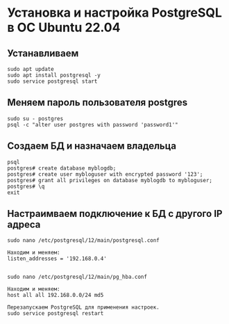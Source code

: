 # Установка и настройка PostgreSQL в ОС Ubuntu 22.04

## Устанавливаем

    sudo apt update
    sudo apt install postgresql -y
    sudo service postgresql start

## Меняем пароль пользователя postgres

    sudo su - postgres
    psql -c "alter user postgres with password 'password1'"

## Создаем БД и назначаем владельца

    psql 
    postgres# create database myblogdb; 
    postgres# create user mybloguser with encrypted password '123'; 
    postgres# grant all privileges on database myblogdb to mybloguser; 
    postgres# \q 
    exit

## Настраимваем подключение к БД с другого IP адреса

    sudo nano /etc/postgresql/12/main/postgresql.conf 

    Находим и меняем:
    listen_addresses = '192.168.0.4'

    
    sudo nano /etc/postgresql/12/main/pg_hba.conf 

    Находим и меняем:
    host all all 192.168.0.0/24 md5

    Перезапускаем PostgreSQL для применения настроек.
    sudo service postgresql restart